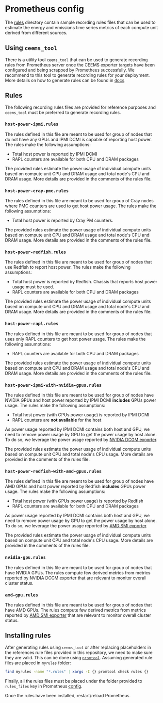 # Prometheus config

The [rules](https://github.com/mahendrapaipuri/ceems/tree/main/etc/prometheus/rules)
directory contain sample recording rules files that can be used to estimate the
energy and emissions time series metrics of each compute unit derived from different
sources.

## Using `ceems_tool`

There is a utility tool `ceems_tool` that can be used to generate recording rules
from Prometheus server once the CEEMS exporter targets have been configured and
being scrapped by Prometheus successfully. We recommend to this tool to generate
recording rules for your deployment. More details on how to generate rules can be
found in [docs](https://mahendrapaipuri.github.io/ceems/docs/usage/ceems-tool).

## Rules

The following recording rules files are provided for reference purposes and `ceems_tool`
must be preferred to generate recording rules.

### `host-power-ipmi.rules`

The rules defined in this file are meant to be used for group of nodes that do not
have any GPUs and IPMI DCMI is capable of reporting host power. The rules make the
following assumptions:

- Total host power is reported by IPMI DCMI
- RAPL counters are available for both CPU and DRAM packages

The provided rules estimate the power usage of individual compute units based on
compute unit CPU and DRAM usage and total node's CPU and DRAM usage. More details
are provided in the comments of the rules file.

### `host-power-cray-pmc.rules`

The rules defined in this file are meant to be used for group of Cray nodes where
PMC counters are used to get host power usage. The rules make the following
assumptions:

- Total host power is reported by Cray PM counters.

The provided rules estimate the power usage of individual compute units based on
compute unit CPU and DRAM usage and total node's CPU and DRAM usage. More details
are provided in the comments of the rules file.

### `host-power-redfish.rules`

The rules defined in this file are meant to be used for group of nodes that use
Redfish to report host power. The rules make the following assumptions:

- Total host power is reported by Redfish. Chassis that reports host power usage
must be used.
- RAPL counters are available for both CPU and DRAM packages

The provided rules estimate the power usage of individual compute units based on
compute unit CPU and DRAM usage and total node's CPU and DRAM usage. More details
are provided in the comments of the rules file.

### `host-power-rapl.rules`

The rules defined in this file are meant to be used for group of nodes that uses
only RAPL counters to get host power usage. The rules make the following assumptions:

- RAPL counters are available for both CPU and DRAM packages

The provided rules estimate the power usage of individual compute units based on
compute unit CPU and DRAM usage and total node's CPU and DRAM usage. More details
are provided in the comments of the rules file.

### `host-power-ipmi-with-nvidia-gpus.rules`

The rules defined in this file are meant to be used for group of nodes have NVIDIA
GPUs and host power reported by IPMI DCMI **includes** GPUs power usage.
The rules make the following assumptions:

- Total host power (with GPUs power usage) is reported by IPMI DCMI
- RAPL counters are **not available** for the host

As power usage reported by IPMI DCMI contains both host and GPU, we need to remove
power usage by GPU to get the power usage by host alone. To do so, we leverage the
power usage reported by [NVIDIA DCGM exporter](https://github.com/NVIDIA/dcgm-exporter).

The provided rules estimate the power usage of individual compute units based on
compute unit CPU and total node's CPU usage. More details
are provided in the comments of the rules file.

### `host-power-redfish-with-amd-gpus.rules`

The rules defined in this file are meant to be used for group of nodes have AMD
GPUs and host power reported by Redfish **includes** GPUs power usage.
The rules make the following assumptions:

- Total host power (with GPUs power usage) is reported by Redfish
- RAPL counters are available for both CPU and DRAM packages

As power usage reported by IPMI DCMI contains both host and GPU, we need to remove
power usage by GPU to get the power usage by host alone. To do so, we leverage the
power usage reported by [AMD SMI exporter](https://github.com/amd/amd_smi_exporter).

The provided rules estimate the power usage of individual compute units based on
compute unit CPU and total node's CPU usage. More details
are provided in the comments of the rules file.

### `nvidia-gpu.rules`

The rules defined in this file are meant to be used for group of nodes that have
NVIDIA GPUs. The rules compute few derived metrics from metrics reported
by [NVIDIA DCGM exporter](https://github.com/NVIDIA/dcgm-exporter) that are
relevant to monitor overall cluster status.

### `amd-gpu.rules`

The rules defined in this file are meant to be used for group of nodes that have
AMD GPUs. The rules compute few derived metrics from metrics reported
by [AMD SMI exporter](https://github.com/amd/amd_smi_exporter) that are
relevant to monitor overall cluster status.

## Installing rules

<!-- The rules files must be modified appropriately by using correct job names and installed
to Prometheus deployment. For instance, imagine a target cluster can be grouped as follows:

- `cpu-partition-1`: A group of nodes with only CPUs
- `cpu-partition-2`: Another group of nodes with only CPUs
- `v100-partition-1`: A group of nodes with V100 GPUs
- `a100-partition-1`: A group of nodes with A100 GPUs

And operators defined a prometheus job for each group using the same names as used above.
CEEMS exporter must be deployed on all the nodes and
[NVIDIA DCGM exporter](https://github.com/NVIDIA/dcgm-exporter) on groups `v100-partition-1`
and `a100-partition-1`. Assume DCGM targets are placed in Prometheus job with `dcgm-` as suffix
to the group name. For example, DCGM targets on group `v100-partition-1` will be in a job
`dcgm-v100-partition-1`. Moreover imagine that the IPMI DCMI reports only CPU power usage
for the group `v100-partition-1` where as it reports both CPU and GPU for the group
`a100-partition-1`. In this case, rules files can be generated as follows:

```bash
# Create a folder to keep all created rules files
mkdir -p cluster_rules

# Create rules files for cpu-partition-1 and cpu-partition-2
sed 's/<sample-cpu>/<cpu-partition-1>/g' cpu-only-nodes.rules > cluster_rules/cpu-partition-1.rules
sed 's/<sample-cpu>/<cpu-partition-2>/g' cpu-only-nodes.rules > cluster_rules/cpu-partition-2.rules

# Create rules files for v100-partition-1
sed 's/<sample-gpu>/<v100-partition-1>/g' cpu-only-nodes.rules > cluster_rules/v100-partition-1.rules
sed 's/<sample-dcgm>/<dcgm-v100-partition-1>/g' gpu.rules > cluster_rules/dcgm-v100-partition-1.rules

# Create rules files for a100-partition-1
sed -e 's/<sample-gpu>/<a100-partition-1>/g' -e 's/<sample-dcgm>/<dcgm-a100-partition-1>/g' cpu-gpu-nodes.rules > cluster_rules/a100-partition-1.rules
sed 's/<sample-dcgm>/<dcgm-a100-partition-1>/g' gpu.rules > cluster_rules/dcgm-a100-partition-1.rules
``` -->

After generating rules using `ceems_tool` or after replacing placeholders in the references rule files
provided in this repository, we need to make sure they are valid. This can be done using
[`promtool`](https://prometheus.io/docs/prometheus/latest/command-line/promtool/). Assuming generated
rule files are placed in `myrules` folder:

```bash
find myrules -name "*.rules" | xargs -I {} promtool check rules {}
```

Finally, all the rules files must be placed under the folder provided to `rules_files` key
in Prometheus [config](https://prometheus.io/docs/prometheus/latest/configuration/configuration/).

Once the rules have been installed, restart/reload Prometheus.
